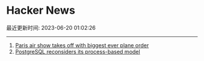 # Hacker News

最近更新时间: 2023-06-20 01:02:26

--- 
1. [Paris air show takes off with biggest ever plane order](https://www.reuters.com/business/aerospace-defense/paris-air-show-returns-with-jets-missiles-demand-2023-06-19/) 
2. [PostgreSQL reconsiders its process-based model](https://lwn.net/SubscriberLink/934940/3abb2d4086680b78/) 

